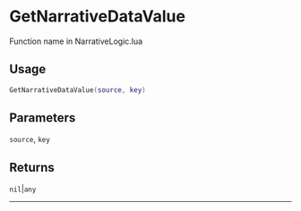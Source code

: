 # GetNarrativeDataValue
Function name in NarrativeLogic.lua
## Usage
```lua
GetNarrativeDataValue(source, key)
```
## Parameters
`source`, `key`
## Returns
`nil`|`any`

---